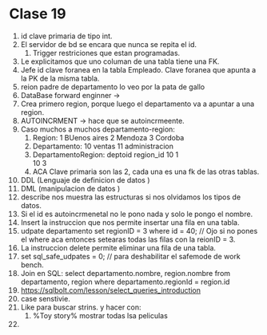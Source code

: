 # Clase 19 
1. id clave primaria de tipo int.  
1. El servidor de bd se encara que nunca se repita el id.
    1. Trigger restriciones que estan programadas.
1. Le explicitamos que uno columan de una tabla tiene una FK.
1. Jefe id clave foranea en la tabla Empleado. Clave foranea que apunta a la PK de la misma tabla. 
1. reion padre de departamento lo veo por la pata de gallo
1. DataBase forward enginner -> 
1. Crea primero region, porque luego el departamento va a apuntar a una region. 
1. AUTOINCRMENT -> hace que se autoincrmeente. 
1. Caso muchos a muchos departamento-region:
    1. Region:
        1 BUenos aires
        2 Mendoza
        3 Cordoba
    1. Departamento:
        10 ventas 
        11 administracion
    1. DepartamentoRegion:
        deptoid region_id
        10      1  
        10      3
    1. ACA Clave primaria son las 2, cada una es una fk de las otras tablas. 
1. DDL (Lenguaje de definicion de datos )
1. DML (manipulacion de datos )
1. describe nos muestra las estructuras si nos olvidamos los tipos de datos. 
1. Si el id es autoincrmenetal no le pono nada y solo le pongo el nombre. 
1. Insert la instruccion que nos permite insertar una fila en una tabla. 
1. udpate departamento 
    set regionID = 3 
    where id = 40; // Ojo si no pones el where aca entonces setearas todas las filas con la reionID = 3.
1. La instruccion delete permite eliminar una fila de una tabla. 
1. set sql_safe_udpates = 0; //  para deshabilitar  el safemode de work bench.
1. Join en SQL: 
    select departamento.nombre, region.nombre
    from departamento, region
    where departamento.regionId = region.id
1. https://sqlbolt.com/lesson/select_queries_introduction
1. case senstivie. 
1. Like para buscar strins. y hacer con: 
    1.  %Toy story% mostrar todas lsa peliculas
1.     


